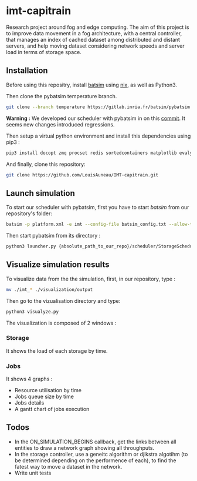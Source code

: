 # imt-capitrain

Research project around fog and edge computing. The aim of this project is to improve data movement in a fog architecture, with a central controller, that manages an index of cached dataset among distributed and distant servers, and help moving dataset considering network speeds and server load in terms of storage space.

## Installation

Before using this repositry, install [batsim](https://gitlab.inria.fr/batsim/batsim) using [nix](https://batsim.readthedocs.io/en/latest/installation.html#installation), as well as Python3.

Then clone the pybatsim temperature branch.

```bash
git clone --branch temperature https://gitlab.inria.fr/batsim/pybatsim.git
```

**Warning :** We developed our scheduler with pybatsim in on this [commit](https://gitlab.inria.fr/batsim/pybatsim/commit/cd41c625b444d04e99617d4238f92ca750bae80d). It seems new changes introduced regressions.

Then setup a virtual python environment and install this dependencies using pip3 :

```bash
pip3 install docopt zmq procset redis sortedcontainers matplotlib evalys
```

And finally, clone this repository:

```bash
git clone https://github.com/LouisAuneau/IMT-capitrain.git
```

## Launch simulation

To start our scheduler with pybatsim, first you have to start _batsim_ from our repository's folder:

```bash
batsim -p platform.xml -e imt --config-file batsim_config.txt --allow-time-sharing
```

Then start pybatsim from its directory :

```bash
python3 launcher.py {absolute_path_to_our_repo}/scheduler/StorageScheduler.py
```

## Visualize simulation results

To visualize data from the the simulation, first, in our repository, type :
```bash
mv ./imt_* ./visualization/output
``` 

Then go to the vizualisation directory and type:
```bash
python3 visualyze.py
```

The visualization is composed of 2 windows :

### Storage

It shows the load of each storage by time.

### Jobs

It shows 4 graphs :

- Resource utilisation by time
- Jobs queue size by time
- Jobs details
- A gantt chart of jobs execution

## Todos

- In the ON_SIMULATION_BEGINS callback, get the links between all entities to draw a network graph showing all throughputs.
- In the storage controller, use a geneitc algorithm or djikstra algotihm (to be determined depending on the performence of each), to find the fatest way to move a dataset in the network.
- Write unit tests
